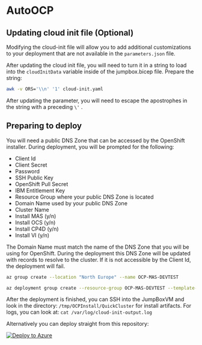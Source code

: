 # AutoOCP

## Updating cloud init file (Optional)

Modifying the cloud-init file will allow you to add additional customizations to your deployment that are not available in the `parameters.json` file.

After updating the cloud init file, you will need to turn it in a string to load into the `cloudInitData` variable inside of the jumpbox.bicep file. Prepare the string:

```bash
awk -v ORS='\\n' '1' cloud-init.yaml
```

After updating the parameter, you will need to escape the apostrophes in the string with a preceding `\'` .

## Preparing to deploy

You will need a public DNS Zone that can be accessed by the OpenShift installer. During deployment, you will be prompted for the following:

- Client Id
- Client Secret
- Password
- SSH Public Key
- OpenShift Pull Secret
- IBM Entitlement Key
- Resource Group where your public DNS Zone is located
- Domain Name used by your public DNS Zone
- Cluster Name
- Install MAS (y/n)
- Install OCS (y/n)
- Install CP4D (y/n)
- Install VI (y/n)

The Domain Name must match the name of the DNS Zone that you will be using for OpenShift. During the deployment this DNS Zone will be updated with records to resolve to the cluster. If it is not accessible by the Client Id, the deployment will fail.

```bash
az group create --location "North Europe" --name OCP-MAS-DEVTEST

az deployment group create --resource-group OCP-MAS-DEVTEST --template-file bootstrap.bicep --parameters parameters.json

```

After the deployment is finished, you can SSH into the JumpBoxVM and look in the directory: `/tmp/OCPInstall/QuickCluster` for install artifacts. For logs, you can look at: `cat /var/log/cloud-init-output.log`

Alternatively you can deploy straight from this repository:

[![Deploy to Azure](https://aka.ms/deploytoazurebutton)](https://portal.azure.com/#create/Microsoft.Template/uri/https%3A%2F%2Fraw.githubusercontent.com%2FAzure%2Fmaximo%2Fmain%2Fsrc%2Fazure%2Fbootstrap.bicep)
